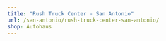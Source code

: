 ```yaml
---
title: "Rush Truck Center - San Antonio"
url: /san-antonio/rush-truck-center-san-antonio/
shop: Autohaus
---
```

